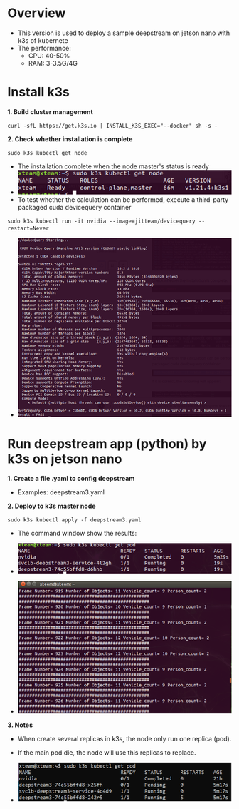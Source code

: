 # Overview

- This version is used to deploy a sample deepstream on jetson nano with k3s of kubernete 
- The performance:
    - CPU: 40-50%
    - RAM: 3-3.5G/4G

# Install k3s

**1. Build cluster management**

```
curl -sfL https://get.k3s.io | INSTALL_K3S_EXEC="--docker" sh -s -

```
**2. Check whether installation is complete**
```
sudo k3s kubectl get node

```
- The installation complete when the node master's status is ready
- ![](images/node_ready.png)
- To test whether the calculation can be performed, execute a third-party packaged cuda devicequery container
```
sudo k3s kubectl run -it nvidia --image=jitteam/devicequery --restart=Never

```
- ![](images/test.png)

# Run deepstream app (python) by k3s on jetson nano

**1. Create a file .yaml to config deepstream**
- Examples: deepstream3.yaml

**2. Deploy to k3s master node**

```
sudo k3s kubectl apply -f deepstream3.yaml

```

- The command window show the results:

- ![](images/pod.png)
- ![](images/results.png)

**3. Notes**
- When create several replicas in k3s, the node only run one replica (pod).

- If the main pod die, the node will use this replicas to replace.

- ![](images/pod_rep.png)
